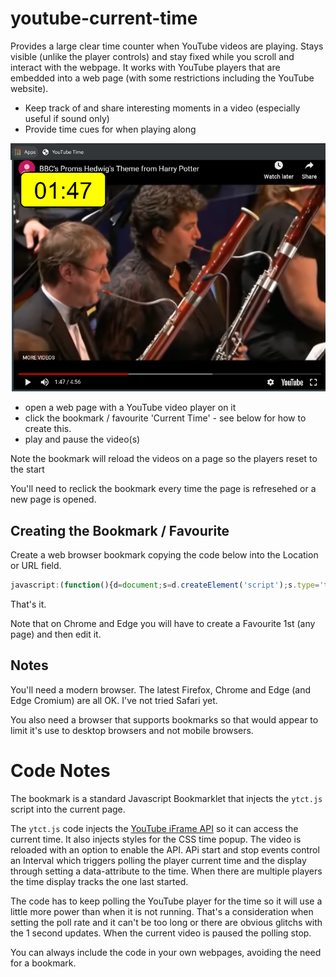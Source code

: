 # youtube-current-time

Provides a large clear time counter when YouTube videos are playing. Stays visible (unlike the player controls) and stay fixed while you scroll and interact with the webpage. It works with YouTube players that are embedded into a web page (with some restrictions including the YouTube website).

* Keep track of and share interesting moments in a video (especially useful if sound only)
* Provide time cues for when playing along

![A large clear timer overlayed on a video](demo.png?raw=true "The timer in action")

- open a web page with a YouTube video player on it
- click the bookmark / favourite 'Current Time' - see below for how to create this.
- play and pause the video(s)
 
Note the bookmark will reload the videos on a page so the players reset to the start

You'll need to reclick the bookmark every time the page is refresehed or a new page is opened. 

## Creating the Bookmark / Favourite

Create a web browser bookmark copying the code below into the Location or URL field.

```javascript
javascript:(function(){d=document;s=d.createElement('script');s.type='text/javascript';s.src='https://raw.githack.com/music-practice-tools/youtube-current-time/master/ytct.js';d.getElementsByTagName('head')[0].appendChild(s);})();
```

That's it.

Note that on Chrome and Edge you will have to create a Favourite 1st (any page) and then edit it.

<!-- Alternatively, simply drag this link into your web browser's bookmarks toolbar 
<div>
  <a href="javascript:(function(){d=document;s=d.createElement('script');s.type='text/javascript';s.src='https://raw.githack.com/music-practice-tools/youtube-current-time/master/ytct.js';d.getElementsByTagName('head')[0].appendChild(s);})();">Current Time</a>. 
 </div> 
Then select the YouTube Current Time bookmark and play an embedded video.</p>
-->

## Notes

You'll need a modern browser. The latest Firefox, Chrome and Edge (and Edge Cromium) are all OK. I've not tried Safari yet.

You also need a browser that supports bookmarks so that would appear to limit it's use to desktop browsers and not mobile browsers.

# Code Notes

The bookmark is a standard Javascript Bookmarklet that injects the `ytct.js` script into the current page. 

The `ytct.js` code injects the [YouTube iFrame API](https://developers.google.com/youtube/iframe_api_reference) so it can access the current time. It also injects styles for the CSS time popup. The video is reloaded with an option to enable the API. APi start and stop events control an Interval which triggers polling the player current time and the display through setting a data-attribute to the time. When there are multiple players the time display tracks the one last started. 

The code has to keep polling the YouTube player for the time so it will use a little more power than when it is not running. That's a consideration when setting the poll rate and it can't be too long or there are obvious glitchs with the 1 second updates. When the current video is paused the polling stop.

You can always include the code in your own webpages, avoiding the need for a bookmark.